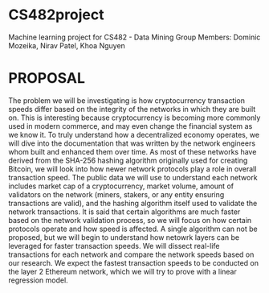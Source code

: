 # CS482project
Machine learning project for CS482 - Data Mining
Group Members:
  Dominic Mozeika, Nirav Patel, Khoa Nguyen

# PROPOSAL
The problem we will be investigating is how cryptocurrency transaction speeds differ based on the integrity of the networks in which they are built on. This is interesting because cryptocurrency is becoming more commonly used in modern commerce, and may even change the financial system as we know it. 
To truly understand how a decentralized economy operates, we will dive into the documentation that was written by the network engineers whom built and enhanced them over time. As most of these networks have derived from the SHA-256 hashing algorithm originally used for creating Bitcoin, we will look into how newer network protocols play a role in overall transaction speed. 
The public data we will use to understand each network includes market cap of a cryptocurrency, market volume, amount of validators on the network (miners, stakers, or any entity ensuring transactions are valid), and the hashing algorithm itself used to validate the network transactions. It is said that certain algorithms are much faster based on the network validation process, so we will focus on how certain protocols operate and how speed is affected. 
A single algorithm can not be proposed, but we will begin to understand how netowrk layers can be leveraged for faster transaction speeds. 
We will dissect real-life transactions for each network and compare the network speeds based on our research. We expect the fastest transaction speeds to be conducted on the layer 2 Ethereum network, which we will try to prove with a linear regression model.
